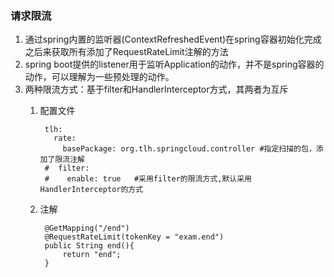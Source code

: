 ### 请求限流
1. 通过spring内置的监听器(ContextRefreshedEvent)在spring容器初始化完成之后来获取所有添加了RequestRateLimit注解的方法
2. spring boot提供的listener用于监听Application的动作，并不是spring容器的动作，可以理解为一些预处理的动作。
3. 两种限流方式：基于filter和HandlerInterceptor方式，其两者为互斥
	1. 配置文件

			tlh:
			  rate:
			    basePackage: org.tlh.springcloud.controller #指定扫描的包，添加了限流注解
			#  filter:
			#    enable: true	#采用filter的限流方式,默认采用HandlerInterceptor的方式
	2. 注解  	

			@GetMapping("/end")
		    @RequestRateLimit(tokenKey = "exam.end")
		    public String end(){
		        return "end";
		    }